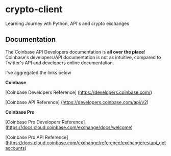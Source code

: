# crypto-client
Learning Journey wth Python, API's and crypto exchanges

## Documentation

The Coinbase API Developers documentation is **all over the place**! Coinbase's developers/API documentation is not as intuitive, compared to Twitter's API and developers online documentation.

I've aggregated the links below

**Coinbase**

[Coinbase Developers Reference] (https://developers.coinbase.com/)

[Coinbase API Reference] (https://developers.coinbase.com/api/v2)

**Coinbase Pro**

[Coinbase Pro Developers Reference] (https://docs.cloud.coinbase.com/exchange/docs/welcome)

[Coinbase Pro API Reference] (https://docs.cloud.coinbase.com/exchange/reference/exchangerestapi_getaccounts)

